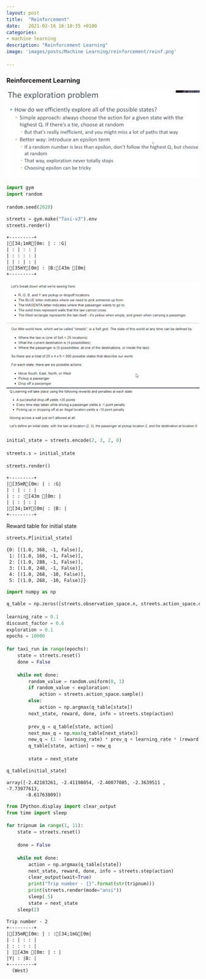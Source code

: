 ```yaml
---
layout: post
title:  "Reinforcement"
date:   2021-02-16 16:10:35 +0100
categories: 
- machine learning
description: "Reinforcement Learning"
image: 'images/posts/Machine Learning/reinforcement/reinf.png'

---
```


### Reinforcement Learning

<center>
<img src="/images/posts/Machine Learning/reinforcement/1.PNG">
</center>


```python
import gym
import random

random.seed(2020)
```


```python
streets = gym.make("Taxi-v3").env
streets.render()
```

    +---------+
    |[34;1mR[0m: | : :G|
    | : | : : |
    | : : : : |
    | | : | : |
    |[35mY[0m| : |B:[43m [0m|
    +---------+
    
    

<center>
<img src="/images/posts/Machine Learning/reinforcement/2.PNG">
</center>

<center>
<img src="/images/posts/Machine Learning/reinforcement/3.PNG">
</center>


```python
initial_state = streets.encode(2, 3, 2, 0)

streets.s = initial_state

streets.render()
```

    +---------+
    |[35mR[0m: | : :G|
    | : | : : |
    | : : :[43m [0m: |
    | | : | : |
    |[34;1mY[0m| : |B: |
    +---------+
    
    

Reward table for initial state


```python
streets.P[initial_state]
```




    {0: [(1.0, 368, -1, False)],
     1: [(1.0, 168, -1, False)],
     2: [(1.0, 288, -1, False)],
     3: [(1.0, 248, -1, False)],
     4: [(1.0, 268, -10, False)],
     5: [(1.0, 268, -10, False)]}




```python
import numpy as np
```


```python
q_table = np.zeros([streets.observation_space.n, streets.action_space.n])

learning_rate = 0.1
discount_factor = 0.6
exploration = 0.1
epochs = 10000

for taxi_run in range(epochs):
    state = streets.reset()
    done = False
    
    while not done:
        random_value = random.uniform(0, 1)
        if random_value < exploration:
            action = streets.action_space.sample()
        else:
            action = np.argmax(q_table[state])
        next_state, reward, done, info = streets.step(action)
        
        prev_q = q_table[state, action]
        next_max_q = np.max(q_table[next_state])
        new_q = (1 - learning_rate) * prev_q + learning_rate * (reward + discount_factor * next_max_q)
        q_table[state, action] = new_q
        
        state = next_state
```


```python
q_table[initial_state]
```




    array([-2.42183261, -2.41198054, -2.40077085, -2.3639511 , -7.73977613,
           -8.61763809])




```python
from IPython.display import clear_output
from time import sleep

for tripnum in range(1, 11):
    state = streets.reset()
    
    done = False
    
    while not done:
        action = np.argmax(q_table[state])
        next_state, reward, done, info = streets.step(action)
        clear_output(wait=True)
        print("Trip number - {}".format(str(tripnum)))
        print(streets.render(mode="ansi"))
        sleep(.5)
        state = next_state
    sleep(2)
```

    Trip number - 2
    +---------+
    |[35mR[0m: | : :[34;1mG[0m|
    | : | : : |
    | : : : : |
    | |[43m [0m: | : |
    |Y| : |B: |
    +---------+
      (West)
    
    